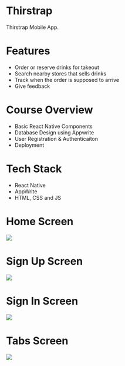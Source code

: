 # Thirstrap
Thirstrap Mobile App.

# Features
* Order or reserve drinks for takeout
* Search nearby stores that sells drinks
* Track when the order is supposed to arrive
* Give feedback

# Course Overview
* Basic React Native Components
* Database Design using Appwrite
* User Registration & Authenticaiton
* Deployment

# Tech Stack
* React Native
* AppWrite
* HTML, CSS and JS

# Home Screen
<img src="assets/img/screenshot/onboarding.jpg">  

# Sign Up Screen
<img src="assets/img/screenshot/signup.jpg">  

# Sign In Screen
<img src="assets/img/screenshot/login.jpg">  

# Tabs Screen
<img src="assets/img/screenshot/tabs.jpg">  
